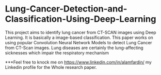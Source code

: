 # Lung-Cancer-Detection-and-Classification-Using-Deep-Learning
This project aims to identify lung cancer from CT-SCAN images using Deep Learning. It is basically a image-based classification. 
This paper works on using popular Convolution Neural Network Models to detect Lung Cancer from CT-Scan images. Lung diseases are certainly the lung-affecting sicknesses which impair the respiratory mechanism

***Feel free to knock me on https://www.linkedin.com/in/alamfardin/ my Linkedin profile for the Whole research paper. 
